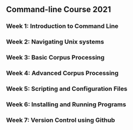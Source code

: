 ## Command-line Course 2021


### **Week 1:** Introduction to Command Line
### **Week 2:** Navigating Unix systems
### **Week 3:** Basic Corpus Processing
### **Week 4:** Advanced Corpus Processing
### **Week 5:** Scripting and Configuration Files
### **Week 6:** Installing and Running Programs
### **Week 7:** Version Control using Github
